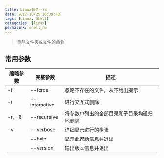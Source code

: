 ```yaml
---
title: Linux命令--rm
date: 2017-10-25 16:39:43
tags: [Linux, Shell]
categories: [linux]
permalink: shell_rm
---
```


> 删除文件夹或文件的命令

## 常用参数

| 缩略参数 | 完整参数  | 描述
| --- | --- | ---
| -f | --force    | 忽略不存在的文件，从不给出提示
| -i | --interactive | 进行交互式删除
| -r, -R | --recursive  | 将参数中列出的全部目录和子目录均递归地删除
| -v | --verbose   | 详细显示进行的步骤
| | --help   |  显示此帮助信息并退出
| | --version | 输出版本信息并退出

